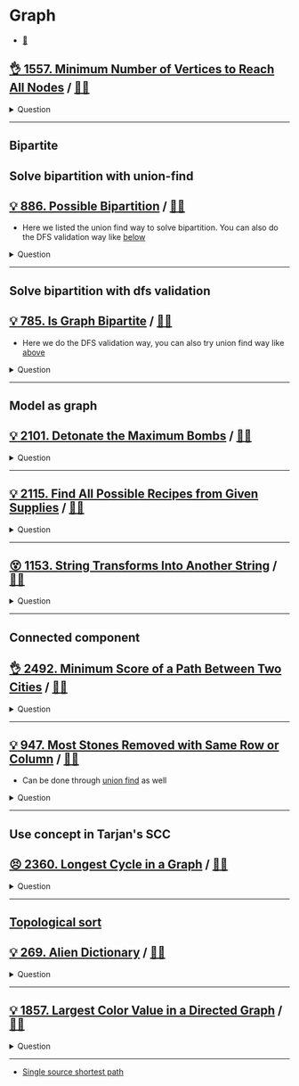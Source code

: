 # Graph

- [:notebook:](../../_notes/graph.md)


## [:ok_hand: 1557. Minimum Number of Vertices to Reach All Nodes](https://leetcode.com/problems/minimum-number-of-vertices-to-reach-all-nodes) / [:man_technologist:](min_num_of_vertices_to_all_nodes.h)

<details><summary markdown="span">Question</summary>

```markdown
Given a directed acyclic graph, with n vertices numbered from 0 to n-1, and
an array edges where edges[i] = [from_i, to_i] represents a directed edge from
node from_i to node to_i.

Find the smallest set of vertices from which all nodes in the graph are
reachable. It's guaranteed that a unique solution exists.

Notice that you can return the vertices in any order.


Input: n = 6, edges = [[0,1],[0,2],[2,5],[3,4],[4,2]]
Output: [0,3]

0 ->１
　＼__>2 ->5
      ^
     /
3-->4

Explanation: From 0 we can reach [0,1,2,5]. From 3 we can reach [3,4,2,5].
             So we output [0,3].

```

</details>

------------------------------------------------------------------------------


## Bipartite

## Solve bipartition with union-find

## [:bulb: 886. Possible Bipartition](https://leetcode.com/problems/is-graph-bipartite/) / [:man_technologist:](possible_bipartite.h)

- Here we listed the union find way to solve bipartition. You can also do the DFS validation way like [below](#bulb-785-is-graph-bipartite--man_technologist)

<details><summary markdown="span">Question</summary>

```markdown
We want to split a group of n people (labeled from 1 to n)
into two groups of any size.

Each person may dislike some other people, and they should not go into the same group.

Given the integer n and the array dislikes where dislikes[i] = [ai, bi]
indicates that the person labeled ai does not like the person labeled bi

return true if it is possible to split everyone into two groups in this way.
```

</details>

------------------------------------------------------------------------------

## Solve bipartition with dfs validation

## [:bulb: 785. Is Graph Bipartite](https://leetcode.com/problems/is-graph-bipartite/) / [:man_technologist:](is_graph_bipartite.h)

- Here we do the DFS validation way, you can also try union find way like [above](#bulb-886-possible-bipartition--man_technologist)

<details><summary markdown="span">Question</summary>

```markdown
There is an undirected graph with n nodes
- where each node is numbered between 0 and n - 1.

You are given a 2D adjacent array graph,
- where graph[u] is an array of nodes that node u is adjacent to.

The graph has the following properties:
- There are no self-edges (graph[u] does not contain u).
- There are no parallel edges (graph[u] does not contain duplicate values).
- If v is in graph[u], then u is in graph[v] (the graph is undirected).

The graph may not be connected,
- meaning there may be two nodes u and v such that there is no path between them.

A graph is **bipartite** if
- the nodes can be partitioned into two independent sets A and B
- such that every edge in the graph connects a node in set A and a node in set B.

- Return true if and only if it is bipartite.
```

</details>

------------------------------------------------------------------------------

## Model as graph

## [:bulb: 2101. Detonate the Maximum Bombs](https://leetcode.com/problems/detonate-the-maximum-bombs) / [:man_technologist:](detonate_the_max_bombs.h)

<details><summary markdown="span">Question</summary>

```markdown
You are given a list of bombs. The range of a bomb is defined as the area where
its effect can be felt.

This area is in the shape of a circle with the center as the location of the bomb.

The bombs are represented by a 0-indexed 2D integer array bombs where

- bombs[i] = [xi, yi, ri].
- xi and yi denote the X-coordinate and Y-coordinate of the location of the ith
  bomb, whereas ri denotes the radius of its range.

You may choose to detonate a single bomb. When a bomb is detonated, it will
detonate all bombs that lie in its range. These bombs will further detonate the
bombs that (its center)　lie in their ranges.

Given the list of bombs, return the maximum number of bombs that can be
detonated if you are allowed to detonate only one bomb.

Check example on leetcode for clarity
```

</details>

------------------------------------------------------------------------------


## [:bulb: 2115. Find All Possible Recipes from Given Supplies](https://leetcode.com/problems/find-all-possible-recipes-from-given-supplies/) / [:man_technologist:](find_all_possible_recipes.h)

<details><summary markdown="span">Question</summary>

```markdown
You have information about n different recipes.
You are given a string array recipes and a 2D string array ingredients.
The ith recipe has the name recipes[i], and you can create it if you have all
the needed ingredients from ingredients[i].

Ingredients to a recipe may need to be created from other recipes, i.e.,
ingredients[i] may contain a string that is in recipes.

You are also given a string array supplies containing all the ingredients that
you initially have, and you have an infinite supply of all of them.

Return a list of all the recipes that you can create.
You may return the answer in any order.

Note that two recipes may contain each other in their ingredients.

Input:
- recipes = ["bread","sandwich"]
- ingredients = [["yeast","flour"],["bread","meat"]]
- supplies = ["yeast","flour","meat"]
Output: ["bread","sandwich"]

Explanation:
We can create "bread" since we have the ingredients "yeast" and "flour".
We can create "sandwich" since we have the ingredient "meat" and can create the ingredient "bread".
```

</details>

------------------------------------------------------------------------------

## [:dizzy_face: 1153. String Transforms Into Another String](https://leetcode.com/problems/string-transforms-into-another-string/) / [:man_technologist:](string_to_another_string.h)

<details><summary markdown="span">Question</summary>

```markdown
Given two strings str1 and str2 of the same length, determine whether you can
transform str1 into str2 by doing zero or more conversions.

In one conversion you can convert **all occurrences** of one character in str1
to any other lowercase English character.

Return true if and only if you can transform str1 into str2.

Input: str1 = "aabcc", str2 = "ccdee"
Output: true
Explanation: Convert 'c' to 'e' then 'b' to 'd' then 'a' to 'c'.
Note that the order of conversions matter. Example, if you convert a to c first,
str1 will becomes ccbcc, so eventually when you do c-> conversion, it would have
gives eebee, and str1 will never equal to str2.
```

</details>

------------------------------------------------------------------------------

## Connected component


## [:ok_hand: 2492. Minimum Score of a Path Between Two Cities](https://leetcode.com/problems/minimum-score-of-a-path-between-two-cities) / [:man_technologist:](min_score_of_a_path_between_2_cities.h)

<details><summary markdown="span">Question</summary>

```markdown
You are given a positive integer n representing n cities numbered from 1 to n.
You are also given a 2D array roads where roads[i] = [ai, bi, distancei]
- indicates that there is a bidirectional road between cities ai and bi with a
  distance equal to distance_i.

- The cities graph is not necessarily connected.
- The score of a path between two cities is defined as the minimum distance of a
  road in this path.
- Return the minimum possible score of a path between cities 1 and n.

Note:

- A path is a sequence of roads between two cities.
- It is allowed for a path to contain the same road multiple times, and you can
  visit cities 1 and n multiple times along the path.
- The test cases are generated such that there is at least one path between 1
  and n.
```

</details>

------------------------------------------------------------------------------

## [:bulb: 947. Most Stones Removed with Same Row or Column](https://leetcode.com/problems/most-stones-removed-with-same-row-or-column/) / [:man_technologist:](most_stones_removed_with_same_row_or_col.h)

- Can be done through [union find](../union_find/most_stones_removed_with_same_row_or_col_uf.h) as well

<details><summary markdown="span">Question</summary>

```markdown
On a 2D plane, we place n stones at some integer coordinate points.

Each coordinate point may have at most one stone.

A stone can be removed if it shares either the same row or the same column as
another stone that has not been removed.

Given an array stones of length n where stones[i] = [xi, yi] represents the
location of the ith stone, return the largest possible number of stones that can
be removed.

Input: stones = [[0,0],[0,1],[1,0],[1,2],[2,1],[2,2]]
Output: 5
Explanation: One way to remove 5 stones is as follows:
1. Remove stone [2,2] because it shares the same row as [2,1].
2. Remove stone [2,1] because it shares the same column as [0,1].
3. Remove stone [1,2] because it shares the same row as [1,0].
4. Remove stone [1,0] because it shares the same column as [0,0].
5. Remove stone [0,1] because it shares the same row as [0,0].
Stone [0,0] cannot be removed since it does not share a row/column with another stone still on the plane.
```

</details>

------------------------------------------------------------------------------

## Use concept in Tarjan's SCC

## [:persevere: 2360. Longest Cycle in a Graph](https://leetcode.com/problems/longest-cycle-in-a-graph) / [:man_technologist:](longest_cycle_in_a_graph.h)

<details><summary markdown="span">Question</summary>

```markdown
You are given a directed graph of n nodes numbered from 0 to n - 1, where each
node has at most one outgoing edge.

The graph is represented with a given 0-indexed array edges of size n,
indicating that there is a directed edge from node i to node edges[i].

If there is no outgoing edge from node i, then edges[i] == -1.

Return the length of the longest cycle in the graph. If no cycle exists, return -1.

A cycle is a path that starts and ends at the same node.


Input: edges = [3,3,4,2,3]
Output: 3
Explanation: The longest cycle in the graph is the cycle: 2 -> 4 -> 3 -> 2.
The length of this cycle is 3, so 3 is returned.
```

</details>

------------------------------------------------------------------------------

## [Topological sort](../../_notes/graph_topological_sort.md)

## [:bulb: 269. Alien Dictionary](https://leetcode.com/problems/alien-dictionary/) / [:man_technologist:](alien_dictionary.h)

<details><summary markdown="span">Question</summary>

```markdown
There is a new alien language that uses the English alphabet.
However, the order among the letters is unknown to you.

You are given a list of strings words from the alien language's dictionary,
where the strings in words are sorted lexicographically by the rules of this new language.

Return a string of the unique letters in the new alien language sorted in lexicographically increasing order by the new language's rules.

If there is no solution, return "".
If there are multiple solutions, return any of them.

Input: words = ["wrt","wrf","er","ett","rftt"]
Output: "wertf"

Input: words = ["z","x","z"]
Output: ""

Input: words = ["abc","ab"]
Output: ""
```

</details>

------------------------------------------------------------------------------

## [:bulb: 1857. Largest Color Value in a Directed Graph](https://leetcode.com/problems/largest-color-value-in-a-directed-graph) / [:man_technologist:](largest_color_val_in_directed_graph.h)

<details><summary markdown="span">Question</summary>

```markdown
There is a directed graph of n colored nodes and m edges. The nodes are numbered
from 0 to n - 1.

You are given a string colors where colors[i] is a lowercase English letter
representing the color of the ith node in this graph (0-indexed).

You are also given a 2D array edges where edges[j] = [aj, bj] indicates that
there is a directed edge from node aj to node bj.

A valid path in the graph is a sequence of nodes x1 -> x2 -> x3 -> ... -> xk
such that there is a directed edge from xi to xi+1 for every 1 <= i < k.

The color value of the path is the number of nodes that are colored the most
frequently occurring color along that path.

Return the largest color value of any valid path in the given graph, or -1 if
the graph contains a cycle.
```

</details>

------------------------------------------------------------------------------


- [Single source shortest path](graph_sssp/README.md)
